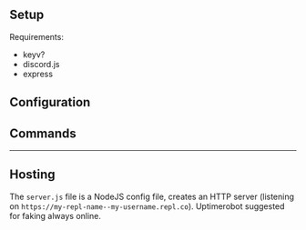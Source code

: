 ## Setup

Requirements: 
* keyv?
* discord.js 
* express

## Configuration


## Commands


---

## Hosting

The `server.js` file is a NodeJS config file, creates an HTTP server (listening on `https://my-repl-name--my-username.repl.co`). Uptimerobot suggested for faking always online. 